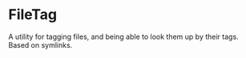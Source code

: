 # FileTag
A utility for tagging files, and being able to look them up by their tags. Based on symlinks. 
